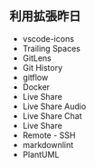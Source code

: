 

## 利用拡張昨日
- vscode-icons
- Trailing Spaces
- GitLens
- Git History
- gitflow
- Docker
- Live Share
- Live Share Audio
- Live Share Chat
- Live Share
- Remote - SSH
- markdownlint
- PlantUML
